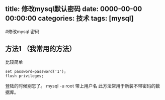 title: 修改mysql默认密码
date: 0000-00-00 00:00:00
categories: 技术
tags: [mysql]
---

#修改mysql 密码

## 方法1 （我常用的方法）
比较简单
```
set password=password('1');
flush privileges;
```
登陆的时候别忘了。 mysql -u root
带上用户名
此方法常用于新装不带密码的数据库。
